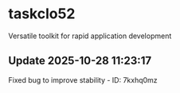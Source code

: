 # taskclo52
Versatile toolkit for rapid application development

## Update 2025-10-28 11:23:17
Fixed bug to improve stability - ID: 7kxhq0mz

